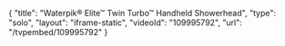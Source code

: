 {
    "title": "Waterpik&reg; Elite&trade; Twin Turbo&trade; Handheld Showerhead",
    "type": "solo",
    "layout": "iframe-static",
    "videoId": "109995792",
    "url": "\/tvpembed\/109995792"
}